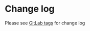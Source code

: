 # Change log

Please see [GitLab tags](https://gitlab.com/holi0317/bridge-calc/tags) for change log
